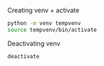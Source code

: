 Creating venv + activate
```bash
python -m venv tempvenv
source tempvenv/bin/activate
```

Deactivating venv
```
deactivate
```
